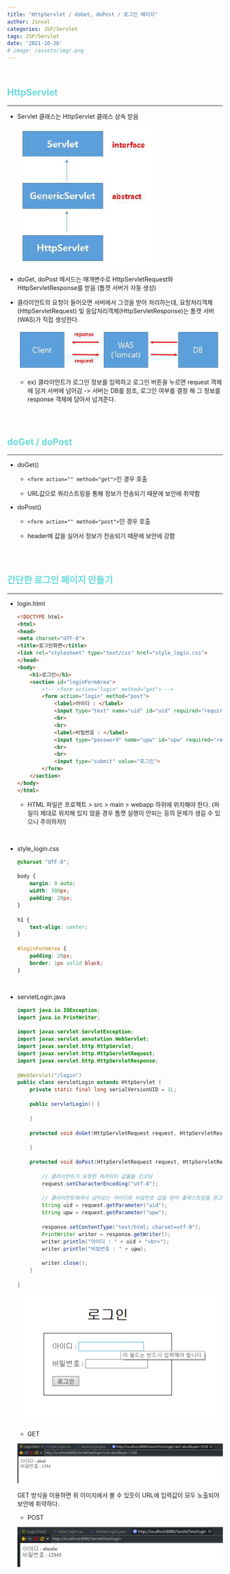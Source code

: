 ```yaml
---
title: "HttpServlet / doGet, doPost / 로그인 페이지"
author: Jinsol
categories: JSP/Servlet
tags: JSP/Servlet
date: '2021-10-26'
# image: /assets/img/.png
---
```


<br>

## <span style="color:#69DADB">HttpServlet</span>
<hr>

- Servlet 클래스는 HttpServlet 클래스 상속 받음

    ![](/assets/img/servlet_http.PNG)

- doGet, doPost 메서드는 매개변수로 HttpServletRequest와 HttpServletResponse를 받음 (톰캣 서버가 자동 생성)

- 클라이언트의 요청이 들어오면 서버에서 그것을 받아 처리하는데, 요청처리객체(HttpServletRequest) 및 응답처리객체(HttpServletResponse)는 톰캣 서버(WAS)가 직접 생성한다.

    ![](/assets/img/servlet_http2.PNG)

    - ex) 클라이언트가 로그인 정보를 입력하고 로그인 버튼을 누르면 request 객체에 담겨 서버에 넘어감 -> 서버는 DB를 참조, 로그인 여부를 결정 해 그 정보를 response 객체에 담아서 넘겨준다.

<br><br>

## <span style="color:#69DADB">doGet / doPost</span>
<hr>

- doGet()

    - `<form action="" method="get">`인 경우 호출

    - URL값으로 쿼리스트링을 통해 정보가 전송되기 때문에 보안에 취약함

- doPost()

    - `<form action="" method="post">`인 경우 호출

    - header에 값을 실어서 정보가 전송되기 때문에 보안에 강함


<br><br>

## <span style="color:#69DADB">간단한 로그인 페이지 만들기</span>
<hr>

- login.html

    ```html
    <!DOCTYPE html>
    <html>
    <head>
    <meta charset="UTF-8">
    <title>로그인화면</title>
    <link rel="stylesheet" type="text/css" href="style_login.css">
    </head>
    <body>
        <h1>로그인</h1>
        <section id="loginFormArea">
            <!-- <form action="login" method="get"> -->
            <form action="login" method="post">
                <label>아이디 : </label>
                <input type="text" name="uid" id="uid" required="required">
                <br>
                <br>
                <label>비밀번호 : </label>
                <input type="password" name="upw" id="upw" required="required">
                <br>
                <br>
                <input type="submit" value="로그인">
            </form>
        </section>
    </body>
    </html>
    ```

    - HTML 파일은 프로젝트 > src > main > webapp 하위에 위치해야 한다. (파일이 제대로 위치해 있지 않을 경우 톰캣 실행이 안되는 등의 문제가 생길 수 있으니 주의하자!)

<br>

- style_login.css

    ```css
    @charset "UTF-8";

    body {
        margin: 0 auto;
        width: 300px;
        padding: 20px;
    }

    h1 {
        text-align: center;
    }

    #loginFormArea {
        padding: 20px;
        border: 1px solid black;
    }
    ```

<br>

- servletLogin.java

    ```java
    import java.io.IOException;
    import java.io.PrintWriter;

    import javax.servlet.ServletException;
    import javax.servlet.annotation.WebServlet;
    import javax.servlet.http.HttpServlet;
    import javax.servlet.http.HttpServletRequest;
    import javax.servlet.http.HttpServletResponse;

    @WebServlet("/login")
    public class servletLogin extends HttpServlet {
        private static final long serialVersionUID = 1L;

        public servletLogin() {

        }

        protected void doGet(HttpServletRequest request, HttpServletResponse response) throws ServletException, IOException {

        }

        protected void doPost(HttpServletRequest request, HttpServletResponse response) throws ServletException, IOException {
            
            // 클라이언트가 요청한 파라미터 값들을 인코딩
            request.setCharacterEncoding("utf-8");
            
            // 클라이언트에게서 넘어오는 아이디와 비밀번호 값을 받아 출력스트림을 얻고 화면에 뿌리기
            String uid = request.getParameter("uid");
            String upw = request.getParameter("upw");
            
            response.setContentType("text/html; charset=utf-8");
            PrintWriter writer = response.getWriter();
            writer.println("아이디 : " + uid + "<br>");
            writer.println("비밀번호 : " + upw);
            
            writer.close(); 
        }

    }
    ```

    ![](/assets/img/servlet_login.PNG)

    - GET
    
    ![](/assets/img/servlet_login2.PNG)

    GET 방식을 이용하면 위 이미지에서 볼 수 있듯이 URL에 입력값이 모두 노출되어 보안에 취약하다.

    - POST

    ![](/assets/img/servlet_login3.PNG)


    